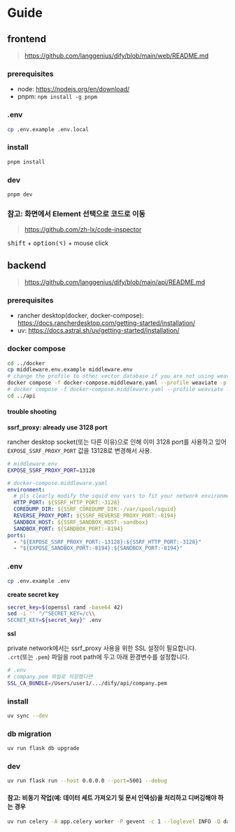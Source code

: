 # Guide

## frontend

> https://github.com/langgenius/dify/blob/main/web/README.md

### prerequisites

- node: https://nodejs.org/en/download/
- pnpm: `npm install -g pnpm`

### .env

```bash
cp .env.example .env.local
```

### install

```bash
pnpm install
```

### dev

```bash
pnpm dev
```

### 참고: 화면에서 Element 선택으로 코드로 이동

> https://github.com/zh-lx/code-inspector

<kbd>shift</kbd> + <kbd>option(⌥)</kbd> + mouse click

## backend

> https://github.com/langgenius/dify/blob/main/api/README.md

### prerequisites

- rancher desktop(docker, docker-compose): https://docs.rancherdesktop.com/getting-started/installation/
- uv: https://docs.astral.sh/uv/getting-started/installation/

### docker compose

```bash
cd ../docker
cp middleware.env.example middleware.env
# change the profile to other vector database if you are not using weaviate
docker compose -f docker-compose.middleware.yaml --profile weaviate -p dify up -d
# docker compose -f docker-compose.middleware.yaml --profile weaviate -p dify down
cd ../api
```

#### trouble shooting

**ssrf_proxy: already use 3128 port**

rancher desktop socket(또는 다른 이유)으로 인해 이미 3128 port를 사용하고 있어 `EXPOSE_SSRF_PROXY_PORT` 값을 13128로 변경해서 사용.

```bash
# middleware.env
EXPOSE_SSRF_PROXY_PORT=13128
```

```yaml
# docker-compose.middleware.yaml
environment:
  # pls clearly modify the squid env vars to fit your network environment.
  HTTP_PORT: ${SSRF_HTTP_PORT:-3128}
  COREDUMP_DIR: ${SSRF_COREDUMP_DIR:-/var/spool/squid}
  REVERSE_PROXY_PORT: ${SSRF_REVERSE_PROXY_PORT:-8194}
  SANDBOX_HOST: ${SSRF_SANDBOX_HOST:-sandbox}
  SANDBOX_PORT: ${SANDBOX_PORT:-8194}
ports:
  - "${EXPOSE_SSRF_PROXY_PORT:-13128}:${SSRF_HTTP_PORT:-3128}"
  - "${EXPOSE_SANDBOX_PORT:-8194}:${SANDBOX_PORT:-8194}"
```

### .env

```bash
cp .env.example .env
```

**create secret key**

```bash
secret_key=$(openssl rand -base64 42)
sed -i '' "/^SECRET_KEY=/c\\
SECRET_KEY=${secret_key}" .env
```

**ssl**

private network에서는 ssrf_proxy 사용을 위한 SSL 설정이 필요합니다.  
`.crt`(또는 `.pem`) 파일을 root path에 두고 아래 환경변수를 설정합니다.

```bash
# .env
# company.pem 파일로 저장했다면
SSL_CA_BUNDLE=/Users/user1/.../dify/api/company.pem
```

### install

```bash
uv sync --dev
```

### db migration

```bash
uv run flask db upgrade
```

### dev

```bash
uv run flask run --host 0.0.0.0 --port=5001 --debug
```

#### 참고: 비동기 작업(예: 데이터 세트 가져오기 및 문서 인덱싱)을 처리하고 디버깅해야 하는 경우

```bash
uv run celery -A app.celery worker -P gevent -c 1 --loglevel INFO -Q dataset,generation,mail,ops_trace,app_deletion
```
